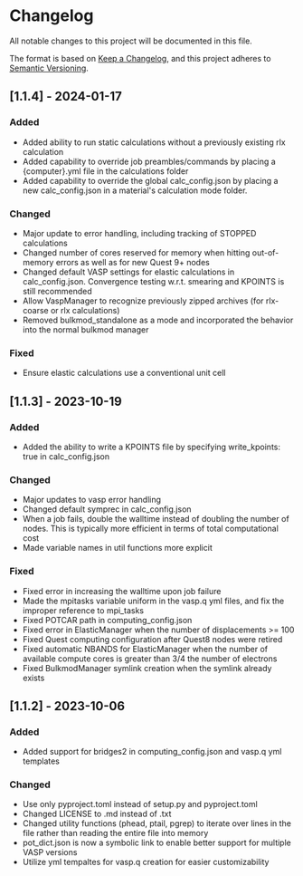 # Changelog

All notable changes to this project will be documented in this file.

The format is based on [Keep a Changelog](https://keepachangelog.com/en/1.0.0/),
and this project adheres to [Semantic Versioning](https://semver.org/spec/v2.0.0.html).

## [1.1.4] - 2024-01-17

### Added

- Added ability to run static calculations without a previously existing rlx calculation
- Added capability to override job preambles/commands by placing a {computer}.yml file in the calculations folder
- Added capability to override the global calc\_config.json by placing a new calc\_config.json in a material's calculation mode folder.

### Changed

- Major update to error handling, including tracking of STOPPED calculations
- Changed number of cores reserved for memory when hitting out-of-memory errors as well as for new Quest 9+ nodes
- Changed default VASP settings for elastic calculations in calc\_config.json. Convergence testing w.r.t. smearing and KPOINTS is still recommended
- Allow VaspManager to recognize previously zipped archives (for rlx-coarse or rlx calculations)
- Removed bulkmod\_standalone as a mode and incorporated the behavior into the normal bulkmod manager

### Fixed

- Ensure elastic calculations use a conventional unit cell


## [1.1.3] - 2023-10-19

### Added

- Added the ability to write a KPOINTS file by specifying write\_kpoints: true in calc\_config.json

### Changed

- Major updates to vasp error handling
- Changed default symprec in calc\_config.json
- When a job fails, double the walltime instead of doubling the number of nodes. This is typically more efficient in terms of total computational cost
- Made variable names in util functions more explicit

### Fixed

- Fixed error in increasing the walltime upon job failure
- Made the mpitasks variable uniform in the vasp.q yml files, and fix the improper reference to mpi\_tasks
- Fixed POTCAR path in computing\_config.json
- Fixed error in ElasticManager when the number of displacements >= 100
- Fixed Quest computing configuration after Quest8 nodes were retired
- Fixed automatic NBANDS for ElasticManager when the number of available compute cores is greater than 3/4 the number of electrons
- Fixed BulkmodManager symlink creation when the symlink already exists


## [1.1.2] - 2023-10-06

### Added

- Added support for bridges2 in computing\_config.json and vasp.q yml templates

### Changed

- Use only pyproject.toml instead of setup.py and pyproject.toml
- Changed LICENSE to .md instead of .txt
- Changed utility functions (phead, ptail, pgrep) to iterate over lines in the file rather than reading the entire file into memory
- pot\_dict.json is now a symbolic link to enable better support for multiple VASP versions
- Utilize yml tempaltes for vasp.q creation for easier customizability
